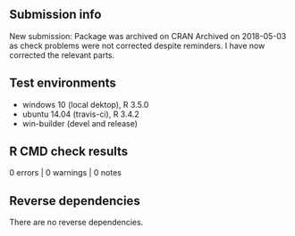 ## Submission info

New submission: Package was archived on CRAN
Archived on 2018-05-03 as check problems were not corrected despite reminders.
I have now corrected the relevant parts.

## Test environments
* windows 10 (local dektop), R 3.5.0
* ubuntu 14.04 (travis-ci), R 3.4.2
* win-builder (devel and release)

## R CMD check results

0 errors | 0 warnings | 0 notes

## Reverse dependencies

There are no reverse dependencies.


